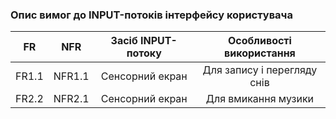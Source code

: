 ### Опис вимог до INPUT-потоків інтерфейсу користувача
|  FR   |   NFR  | Засіб INPUT-потоку |  Особливості використання   |
|:-----:|:------:|:------------------:|:---------------------------:|
| FR1.1 | NFR1.1 |  Сенсорний екран   | Для запису і перегляду снів |
| FR2.2 | NFR2.1 |  Сенсорний екран   |     Для вмикання музики     |
